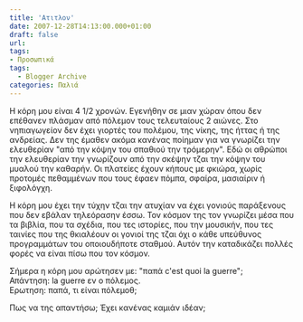 ```yaml
---
title: 'Ατιτλον'
date: 2007-12-28T14:13:00.000+01:00
draft: false
url: 
tags: 
- Προσωπικά
tags:
  - Blogger Archive
categories: Παλιά
---
```


Η κόρη μου είναι 4 1/2 χρονών. Εγενήθην σε μιαν χώραν όπου δεν επέθανεν πλάσμαν από πόλεμον τους τελευταίους 2 αιώνες. Στο νηπιαγωγείον δεν έχει γιορτές του πολέμου, της νίκης, της ήττας ή της ανδρείας. Δεν της έμαθεν ακόμα κανένας ποίημαν για να γνωρίζει την ελευθερίαν "από την κόψην του σπαθιού την τρόμερην". Εδώ οι αθρώποι την ελευθερίαν την γνωρίζουν από την σκέψην τζαι την κόψην του μυαλού την καθαρήν. Οι πλατείες έχουν κήπους με φκιώρα, χωρίς προτομές πεθαμμένων που τους έφαεν πόμπα, σφαίρα, μασιαίριν ή ξιφολόγχη.  
  
Η κόρη μου έχει την τύχην τζαι την ατυχίαν να έχει γονιούς παράξενους που δεν εβάλαν τηλεόρασην έσσω. Τον κόσμον της τον γνωρίζει μέσα που τα βιβλία, που τα σχέδια, που τες ιστορίες, που την μουσικήν, που τες ταινίες που της θκιαλέουν οι γονιοί της τζαι όχι ο κάθε υπεύθυνος προγραμμάτων του οποιουδήποτε σταθμού. Αυτόν την καταδικάζει πολλές φορές να είναι πίσω που τον κόσμον.  
  
Σήμερα η κόρη μου αρώτησεν με: "παπά c'est quoi la guerre";  
Απάντηση: la guerre εν ο πόλεμος.  
Ερωτηση: παπά, τι είναι πόλεμοθ;  
  
Πως να της απαντήσω; Έχει κανένας καμιάν ιδέαν;
